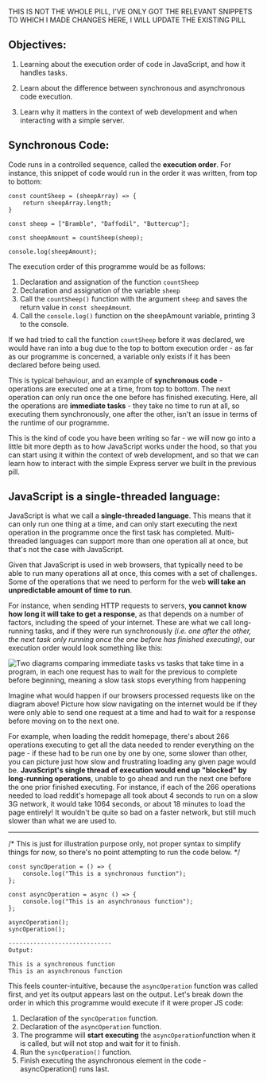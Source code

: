 THIS IS NOT THE WHOLE PILL, I'VE ONLY GOT THE RELEVANT SNIPPETS TO WHICH I MADE CHANGES HERE, I WILL UPDATE THE EXISTING PILL


## Objectives:
1. Learning about the execution order of code in JavaScript, and how it handles tasks. 

1. Learn about the difference between synchronous and asynchronous code execution.

1. Learn why it matters in the context of web development and when interacting with a simple server. 

## Synchronous Code:

Code runs in a controlled sequence, called the **execution order**. For instance, this snippet of code would run in the order it was written, from top to bottom:

```
const countSheep = (sheepArray) => {
    return sheepArray.length;
}

const sheep = ["Bramble", "Daffodil", "Buttercup"];

const sheepAmount = countSheep(sheep);

console.log(sheepAmount);
```

The execution order of this programme would be as follows: 

1. Declaration and assignation of the function ```countSheep```
1. Declaration and assignation of the variable ```sheep```
1. Call the ```countSheep()``` function with the argument ```sheep``` and saves the return value in ```const sheepAmount```. 
1. Call the ```console.log()``` function on the sheepAmount variable, printing 3 to the console. 

If we had tried to call the function ```countSheep``` before it was declared, we would have ran into a bug due to the top to bottom execution order - as far as our programme is concerned, a variable only exists if it has been declared before being used. 

This is typical behaviour, and an example of **synchronous code** - operations are executed one at a time, from top to bottom. The next operation can only run once the one before has finished executing. Here, all the operations are **immediate tasks** - they take no time to run at all, so executing them synchronously, one after the other, isn't an issue in terms of the runtime of our programme.

This is the kind of code you have been writing so far - we will now go into a little bit more depth as to how JavaScript works under the hood, so that you can start using it within the context of web development, and so that we can learn how to interact with the simple Express server we built in the previous pill. 

## JavaScript is a single-threaded language:

JavaScript is what we call a **single-threaded language**. This means that it can only run one thing at a time, and can only start executing the next operation in the programme once the first task has completed. Multi-threaded languages can support more than one operation all at once, but that's not the case with JavaScript.

Given that JavaScript is used in web browsers, that typically need to be able to run many operations all at once, this comes with a set of challenges. Some of the operations that we need to perform for the web **will take an unpredictable amount of time to run**. 

For instance, when sending HTTP requests to servers, **you cannot know how long it will take to get a response**, as that depends on a number of factors, including the speed of your internet. These are what we call long-running tasks, and if they were run synchronously *(i.e. one after the other, the next task only running once the one before has finished executing)*, our execution order would look something like this: 

![Two diagrams comparing immediate tasks vs tasks that take time in a program, in each one request has to wait for the previous to complete before beginning, meaning a slow task stops everything from happening](https://eu-west-2.graphassets.com/AXI7KNWwuTwCtIHy5bFnWz/3LXtOuRToCA0iGzRuUHg)

Imagine what would happen if our browsers processed requests like on the diagram above! Picture how slow navigating on the internet would be if they were only able to send one request at a time and had to wait for a response before moving on to the next one. 

For example, when loading the reddit homepage, there's about 266 operations executing to get all the data needed to render everything on the page - if these had to be run one by one by one, some slower than other, you can picture just how slow and frustrating loading any given page would be. **JavaScript's single thread of execution would end up "blocked" by long-running operations**, unable to go ahead and run the next one before the one prior finished executing. For instance, if each of the 266 operations needed to load reddit's homepage all took about 4 seconds to run on a slow 3G network, it would take 1064 seconds, or about 18 minutes to load the page entirely! It wouldn't be quite so bad on a faster network, but still much slower than what we are used to. 




------------
/* This is just for illustration purpose only, not proper syntax to simplify things for now, so there's no point attempting to run the code below. */

```
const syncOperation = () => {
    console.log("This is a synchronous function");
};

const asyncOperation = async () => {
    console.log("This is an asynchronous function");
};

asyncOperation();
syncOperation();

-----------------------------
Output:

This is a synchronous function
This is an asynchronous function
```

This feels counter-intuitive, because the ``asyncOperation`` function was called first, and yet its output appears last on the output. Let's break down the order in which this programme would execute if it were proper JS code: 

1. Declaration of the `syncOperation` function.
1. Declaration of the `asyncOperation` function.
1. The programme will **start executing** the `asyncOperation`function when it is called, but will not stop and wait for it to finish. 
1. Run the `syncOperation()` function. 
1. Finish executing the asynchronous element in the code - asyncOperation() runs 
last.